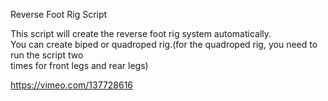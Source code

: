 Reverse Foot Rig Script  

This script will create the reverse foot rig system automatically.  
You can create biped or quadroped rig.(for the quadroped rig, you need to run the script two  
times for front legs and rear legs)  

https://vimeo.com/137728616
